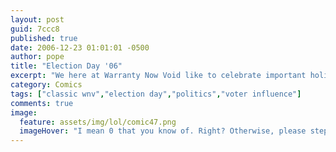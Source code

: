 ```yaml
---
layout: post
guid: 7ccc8
published: true
date: 2006-12-23 01:01:01 -0500
author: pope
title: "Election Day '06"
excerpt: "We here at Warranty Now Void like to celebrate important holidays. For example, all the holidays that we have never acknowledged before. But this time we managed to get one in, goddammit. Albeit about a month and a half late, but we did it. Mostly."
category: Comics
tags: ["classic wnv","election day","politics","voter influence"]
comments: true 
image:
  feature: assets/img/lol/comic47.png
  imageHover: "I mean 0 that you know of. Right? Otherwise, please step into our office-van."
---
```


